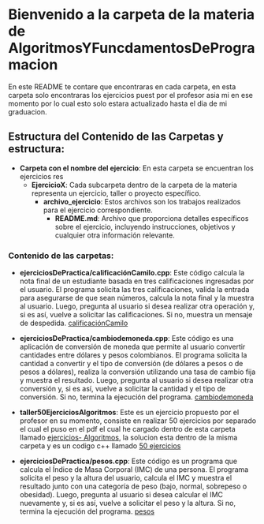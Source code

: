 # Bienvenido a la carpeta de la materia de AlgoritmosYFuncdamentosDeProgramacion

En este README te contare que encontraras en cada carpeta, en esta carpeta solo encontraras los ejercicios puest por el profesor asia mi en ese momento por lo cual esto solo estara actualizado hasta el dia de mi graduacion.

## Estructura del Contenido de las Carpetas y estructura:

- **Carpeta con el nombre del ejercicio**: En esta carpeta se encuentran los ejercicios res
    - **EjercicioX**: Cada subcarpeta dentro de la carpeta de la materia representa un ejercicio, taller o proyecto específico.
        - **archivo_ejercicio**: Estos archivos son los trabajos realizados para el ejercicio correspondiente.
            - **README.md**: Archivo que proporciona detalles específicos sobre el ejercicio, incluyendo instrucciones, objetivos y cualquier otra información relevante.

### Contenido de las carpetas:

- **ejerciciosDePractica/calificaciónCamilo.cpp**: Este código calcula la nota final de un estudiante basada en tres calificaciones ingresadas por el usuario. El programa solicita las tres calificaciones, valida la entrada para asegurarse de que sean números, calcula la nota final y la muestra al usuario. Luego, pregunta al usuario si desea realizar otra operación y, si es así, vuelve a solicitar las calificaciones. Si no, muestra un mensaje de despedida. 
[calificaciónCamilo](./ejerciciosDePractica/calificaci%C3%B3nCamilo.cpp)

- **ejerciciosDePractica/cambiodemoneda.cpp**: Este código es una aplicación de conversión de moneda que permite al usuario convertir cantidades entre dólares y pesos colombianos. El programa solicita la cantidad a convertir y el tipo de conversión (de dólares a pesos o de pesos a dólares), realiza la conversión utilizando una tasa de cambio fija y muestra el resultado. Luego, pregunta al usuario si desea realizar otra conversión y, si es así, vuelve a solicitar la cantidad y el tipo de conversión. Si no, termina la ejecución del programa.
[cambiodemoneda](./ejerciciosDePractica/cambiodemoneda.cpp)

- **taller50EjerciciosAlgoritmos**: Este es un ejercicio propuesto por el profesor en su momento, consiste en realizar 50 ejercicios por separado el cual el puso en el pdf el cual he cargado dentro de esta carpeta llamado [ejercicios- Algoritmos](./taller50EjerciciosAlgoritmos/ejercicios-%20Algoritmos..pdf), la solucion esta dentro de la misma carpeta y es un codigo c++ llamado [50 ejercicios](./taller50EjerciciosAlgoritmos/50%20ejercicios.cpp)

- **ejerciciosDePractica/pesos.cpp**: Este código es un programa que calcula el Índice de Masa Corporal (IMC) de una persona. El programa solicita el peso y la altura del usuario, calcula el IMC y muestra el resultado junto con una categoría de peso (bajo, normal, sobrepeso o obesidad). Luego, pregunta al usuario si desea calcular el IMC nuevamente y, si es así, vuelve a solicitar el peso y la altura. Si no, termina la ejecución del programa. [pesos](./ejerciciosDePractica/pesos.cpp)